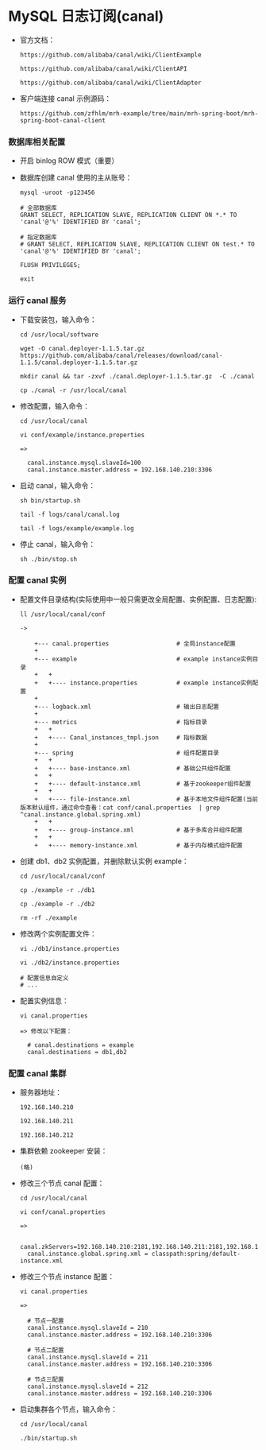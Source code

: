 
# MySQL 日志订阅(canal)

  * 官方文档：

        https://github.com/alibaba/canal/wiki/ClientExample

        https://github.com/alibaba/canal/wiki/ClientAPI

        https://github.com/alibaba/canal/wiki/ClientAdapter

  * 客户端连接 canal 示例源码：

        https://github.com/zfhlm/mrh-example/tree/main/mrh-spring-boot/mrh-spring-boot-canal-client

### 数据库相关配置

  * 开启 binlog ROW 模式（重要）

  * 数据库创建 canal 使用的主从账号：

        mysql -uroot -p123456

        # 全部数据库
        GRANT SELECT, REPLICATION SLAVE, REPLICATION CLIENT ON *.* TO 'canal'@'%' IDENTIFIED BY 'canal';

        # 指定数据库
        # GRANT SELECT, REPLICATION SLAVE, REPLICATION CLIENT ON test.* TO 'canal'@'%' IDENTIFIED BY 'canal';

        FLUSH PRIVILEGES;

        exit

### 运行 canal 服务

  * 下载安装包，输入命令：

        cd /usr/local/software

        wget -O canal.deployer-1.1.5.tar.gz https://github.com/alibaba/canal/releases/download/canal-1.1.5/canal.deployer-1.1.5.tar.gz

        mkdir canal && tar -zxvf ./canal.deployer-1.1.5.tar.gz  -C ./canal

        cp ./canal -r /usr/local/canal

  * 修改配置，输入命令：

        cd /usr/local/canal

        vi conf/example/instance.properties

        =>

          canal.instance.mysql.slaveId=100
          canal.instance.master.address = 192.168.140.210:3306

  * 启动 canal，输入命令：

        sh bin/startup.sh

        tail -f logs/canal/canal.log

        tail -f logs/example/example.log

  * 停止 canal，输入命令：

        sh ./bin/stop.sh

### 配置 canal 实例

  * 配置文件目录结构(实际使用中一般只需更改全局配置、实例配置、日志配置):

        ll /usr/local/canal/conf

        ->

            +--- canal.properties                   # 全局instance配置
            +
            +--- example                            # example instance实例目录
            +   +
            +   +---- instance.properties           # example instance实例配置
            +
            +--- logback.xml                        # 输出日志配置
            +
            +--- metrics                            # 指标目录
            +   +
            +   +---- Canal_instances_tmpl.json     # 指标数据
            +
            +--- spring                             # 组件配置目录
            +   +
            +   +---- base-instance.xml             # 基础公共组件配置
            +   +
            +   +---- default-instance.xml          # 基于zookeeper组件配置
            +   +
            +   +---- file-instance.xml             # 基于本地文件组件配置(当前版本默认组件，通过命令查看：cat conf/canal.properties  | grep ^canal.instance.global.spring.xml)
            +   +
            +   +---- group-instance.xml            # 基于多库合并组件配置
            +   +
            +   +---- memory-instance.xml           # 基于内存模式组件配置

  * 创建 db1、db2 实例配置，并删除默认实例 example：

        cd /usr/local/canal/conf

        cp ./example -r ./db1

        cp ./example -r ./db2

        rm -rf ./example

  * 修改两个实例配置文件：

        vi ./db1/instance.properties

        vi ./db2/instance.properties

        # 配置信息自定义
        # ...

  * 配置实例信息：

        vi canal.properties

        => 修改以下配置：

          # canal.destinations = example
          canal.destinations = db1,db2

### 配置 canal 集群

  * 服务器地址：

        192.168.140.210

        192.168.140.211

        192.168.140.212

  * 集群依赖 zookeeper 安装：

        (略)

  * 修改三个节点 canal 配置：

        cd /usr/local/canal

        vi conf/canal.properties

        =>

          canal.zkServers=192.168.140.210:2181,192.168.140.211:2181,192.168.140.212:2181
          canal.instance.global.spring.xml = classpath:spring/default-instance.xml

  * 修改三个节点 instance 配置：

        vi canal.properties

        =>

          # 节点一配置
          canal.instance.mysql.slaveId = 210
          canal.instance.master.address = 192.168.140.210:3306

          # 节点二配置
          canal.instance.mysql.slaveId = 211
          canal.instance.master.address = 192.168.140.210:3306

          # 节点三配置
          canal.instance.mysql.slaveId = 212
          canal.instance.master.address = 192.168.140.210:3306

  * 启动集群各个节点，输入命令：

        cd /usr/local/canal

        ./bin/startup.sh

